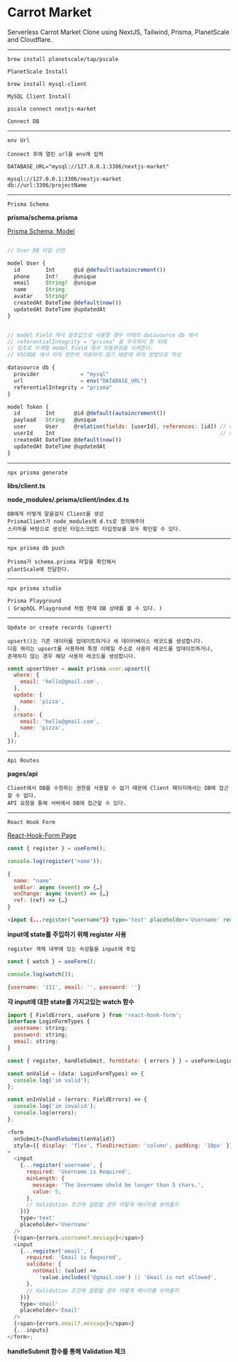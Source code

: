 # Carrot Market

Serverless Carrot Market Clone using NextJS, Tailwind, Prisma, PlanetScale and Cloudflare.

---

`brew install planetscale/tap/pscale`

    PlanetScale Install

`brew install mysql-client`

    MySQL Client Install

`pscale connect nextjs-market`

    Connect DB

---

`env Url`

    Connect 후에 열린 url을 env에 입력

    DATABASE_URL="mysql://127.0.0.1:3306/nextjs-market"

    mysql://127.0.0.1:3306/nextjs-market
    db://url:3306/projectName

---

`Prisma Schema`

**prisma/schema.prisma**

[Prisma Schema, Model](https://www.prisma.io/docs/concepts/components/prisma-schema/data-model)

```javascript

// User DB 타입 선언

model User {
  id        Int      @id @default(autoincrement())
  phone     Int?     @unique
  email     String?  @unique
  name      String
  avatar    String?
  createdAt DateTime @default(now())
  updatedAt DateTime @updatedAt
}
```

```js

// model Field 에서 참조값으로 사용할 경우 아래의 datasource db 에서
// referentialIntegrity = "prisma" 을 주석처리 한 뒤에
// 참조로 쓰게할 model Field 에서 자동완성을 시켜준다.
// VSCODE 에서 아직 완전히 지원하지 않기 때문에 위의 방법으로 작성

datasource db {
  provider             = "mysql"
  url                  = env("DATABASE_URL")
  referentialIntegrity = "prisma"
}

model Token {
  id        Int      @id @default(autoincrement())
  payload   String   @unique
  user      User     @relation(fields: [userId], references: [id]) // relation 연결
  userId    Int                                                    // relation 연결시 자동으로 생성
  createdAt DateTime @default(now())
  updatedAt DateTime @updatedAt
}

```

---

`npx prisma generate`

**libs/client.ts**

**node_modules/.prisma/client/index.d.ts**

    DB에게 어떻게 말을걸지 Client를 생성
    PrismaClient가 node_modules에 d.ts로 정의해주어
    스키마를 바탕으로 생성된 타입스크립트 타입정보를 모두 확인할 수 있다.

---

`npx prisma db push`

    Prisma가 schema.prisma 파일을 확인해서
    plantScale에 전달한다.

---

`npx prisma studio`

    Prisma Playground
    ( GraphQL Playground 처럼 현재 DB 상태를 볼 수 있다. )

---

`Update or create records (upsert)`

    upsert()는 기존 데이터를 업데이트하거나 새 데이터베이스 레코드를 생성합니다.
    다음 쿼리는 upsert를 사용하여 특정 이메일 주소로 사용자 레코드를 업데이트하거나,
    존재하지 않는 경우 해당 사용자 레코드를 생성합니다.

```js
const upsertUser = await prisma.user.upsert({
  where: {
    email: 'hello@gmail.com',
  },
  update: {
    name: 'pizza',
  },
  create: {
    email: 'hello@gmail.com',
    name: 'pizza',
  },
});
```

---

`Api Routes`

**pages/api**

    Client에서 DB를 수정하는 권한을 사용할 수 없기 때문에 Client 페이지에서는 DB에 접근할 수 없다.
    API 요청을 통해 서버에서 DB에 접근할 수 있다.

---

`React Hook Form`

[React-Hook-Form Page](https://react-hook-form.com/)

```javascript
const { register } = useForm();

console.log(register('name'));

{
  name: "name"
  onBlur: async (event) => {…}
  onChange: async (event) => {…}
  ref: (ref) => {…}
}
```

```html
<input {...register('username')} type='text' placeholder='Username' required />
```

**input에 state를 주입하기 위해 register 사용**

    register 객체 내부에 있는 속성들을 input에 주입

```javascript
const { watch } = useForm();

console.log(watch());

{username: '111', email: '', password: ''}
```

**각 input에 대한 state를 가지고있는 watch 함수**

```javascript
import { FieldErrors, useForm } from 'react-hook-form';
interface LoginFormTypes {
  username: string;
  password: string;
  email: string;
}

const { register, handleSubmit, formState: { errors } } = useForm<LoginFormTypes>();

const onValid = (data: LoginFormTypes) => {
  console.log('im valid');
};

const onInValid = (errors: FieldErrors) => {
  console.log('im invalid');
  console.log(errors);
};

<form
  onSubmit={handleSubmit(onValid)}
  style={{ display: 'flex', flexDirection: 'column', padding: '10px' }}
>
  <input
    {...register('username', {
      required: 'Username is Required',
      minLength: {
        message: 'The Username shold be longer than 5 chars.',
        value: 5,
      },
      // Validation 조건에 걸렸을 경우 어떻게 메시지를 보여줄지
    })}
    type='text'
    placeholder='Username'
  />
  {<span>{errors.username?.message}</span>}
  <input
    {...register('email', {
      required: 'Email is Required',
      validate: {
        notGmail: (value) =>
          !value.includes('@gmail.com') || 'Gmail is not allowed',
      },
      // Validation 조건에 걸렸을 경우 어떻게 메시지를 보여줄지
    })}
    type='email'
    placeholder='Email'
  />
  {<span>{errors.email?.message}</span>}
  {...inputs}
</form>;
```

**handleSubmit 함수를 통해 Validation 체크**
